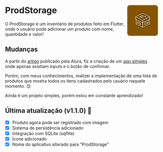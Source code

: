# ProdStorage <img src='assets/rounded.png' style="width:20%;" align="right">

O ProdStorage é um inventário de produtos feito em Flutter, onde o usuário pode adicionar um produto com nome, quantidade e valor!

## Mudanças

A partir do <a href='https://www.alura.com.br/artigos/criando-formulario-com-flutter'>artigo</a> publicado pela Alura, fiz a criação de um <a href='https://github.com/CaioLuppo/InventariodeProdutos/releases/tag/FimDoArtigo'>app simples</a> onde apenas existiam inputs e o botão de confirmar.

Porém, com meus conhecimentos, realizei a implementação de uma lista de produtos que mostra todos os itens cadastrados pelo usuário naquele momento. 😊

Ainda é um projeto simples, porém estou em constante aprendizado!

## Última atualização (v1.1.0) 🎉

- [x] Produto agora pode ser registrado com imagem
- [x] Sistema de persistência adicionado
- [x] Integração com SQLite (sqflite)
- [x] Ícone adicionado
- [x] Nome do aplicativo alterado para "ProdStorage"
